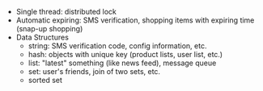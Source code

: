 * Single thread: distributed lock
* Automatic expiring: SMS verification, shopping items with expiring time (snap-up shopping)
* Data Structures
    * string: SMS verification code, config information, etc.
    * hash: objects with unique key (product lists, user list, etc.)
    * list: "latest" something (like news feed), message queue
    * set: user's friends, join of two sets, etc.
    * sorted set